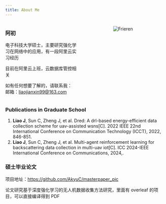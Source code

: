 ```yaml
---
title: About Me
---
```

<div style="display: flex; gap: 1em;">

<div style="flex-basis: 47%; text-align: left;">

### 阿初
电子科技大学硕士，主要研究强化学习在网络中的应用，有一段阿里云实习经历

目前在阿里云上班，云数据库管控相关

如有任何想要了解的，请联系我：  
邮箱：<liaojianxin99@163.com>

</div>

<div style="flex-basis: 30%; text-align: right;">

![Frieren](/img/Frieren.jpg)

</div>

</div>

### Publications in Graduate School

1. **Liao J**, Sun C, Zheng J, et al. Dred: A drl-based energy-efficient data collection scheme for uav-assisted wsns[C]. 2022 IEEE 22nd International Conference on Communication Technology (ICCT), 2022, 846-851.
2. **Liao J**, Sun C, Zheng J, et al. Multi-agent reinforcement learning for backscattering data collection in multi-uav iot[C]. ICC 2024-IEEE International Conference on Communications, 2024,.


### 硕士毕业论文
项目地址：https://github.com/AkyuC/masterpaper_pic

论文研究基于深度强化学习的无人机数据收集方法研究，里面有 overleaf 的项目，可以直接编译得到 PDF